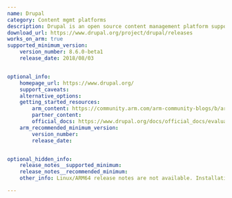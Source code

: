 ```yaml
---
name: Drupal
category: Content mgmt platforms
description: Drupal is an open source content management platform supporting a variety of websites ranging from personal weblogs to large community-driven websites.
download_url: https://www.drupal.org/project/drupal/releases
works_on_arm: true
supported_minimum_version:
    version_number: 8.6.0-beta1
    release_date: 2018/08/03


optional_info:
    homepage_url: https://www.drupal.org/
    support_caveats:
    alternative_options:
    getting_started_resources:
        arm_content: https://community.arm.com/arm-community-blogs/b/architectures-and-processors-blog/posts/how-to-run-lamp-and-drupal-on-a-pandaboard-in-seven-simple-steps
        partner_content:
        official_docs: https://www.drupal.org/docs/official_docs/evaluator-guide
    arm_recommended_minimum_version:
        version_number:
        release_date:


optional_hidden_info:
    release_notes__supported_minimum: 
    release_notes__recommended_minimum:
    other_info: Linux/ARM64 release notes are not available. Installation and testing are done via the tar(https://www.drupal.org/project/drupal/releases/8.6.0-beta1).

---
```

